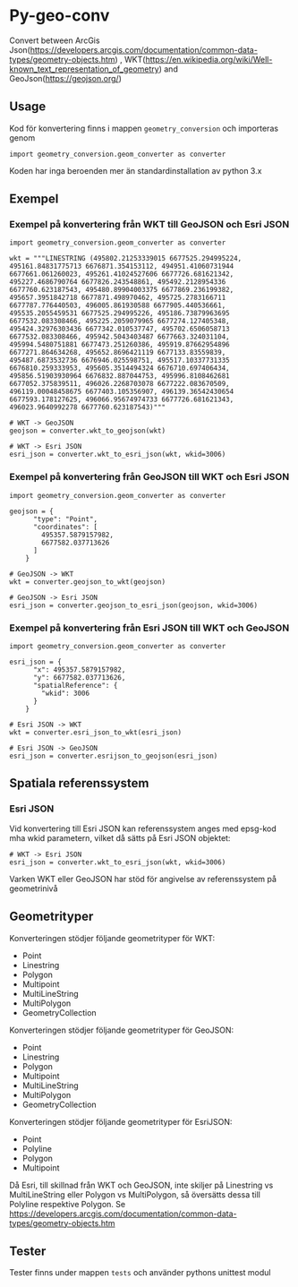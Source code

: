 # Py-geo-conv

Convert between ArcGis Json(https://developers.arcgis.com/documentation/common-data-types/geometry-objects.htm) , WKT(https://en.wikipedia.org/wiki/Well-known_text_representation_of_geometry) and GeoJson(https://geojson.org/)

## Usage
Kod för konvertering finns i mappen `geometry_conversion` och importeras genom
```
import geometry_conversion.geom_converter as converter
```
Koden har inga beroenden mer än standardinstallation av python 3.x


## Exempel



### Exempel på konvertering från WKT till GeoJSON och Esri JSON
```
import geometry_conversion.geom_converter as converter

wkt = """LINESTRING (495802.21253339015 6677525.294995224, 495161.84831775713 6676871.354153112, 494951.41060731944 6677661.061260023, 495261.41024527606 6677726.681621342, 495227.4686790764 6677826.243548861, 495492.2128954336 6677760.623187543, 495480.89904003375 6677869.236199382, 495657.3951842718 6677871.498970462, 495725.2783166711 6677787.776440503, 496005.861930588 6677905.440536661, 495535.2055459531 6677525.294995226, 495186.73879963695 6677532.083308466, 495225.2059079965 6677274.127405348, 495424.32976303436 6677342.010537747, 495702.6506058713 6677532.083308466, 495942.5043403487 6677663.324031104, 495994.5480751881 6677473.251260386, 495919.87662954896 6677271.864634268, 495652.8696421119 6677133.83559839, 495487.6873532736 6676946.025598751, 495517.10337731335 6676810.259333953, 495605.3514494324 6676710.697406434, 495856.51903930964 6676832.887044753, 495996.8108462681 6677052.375839511, 496026.2268703078 6677222.083670509, 496119.00048458675 6677403.105356907, 496139.36542430654 6677593.178127625, 496066.95674974733 6677726.681621343, 496023.9640992278 6677760.623187543)"""

# WKT -> GeoJSON
geojson = converter.wkt_to_geojson(wkt)

# WKT -> Esri JSON
esri_json = converter.wkt_to_esri_json(wkt, wkid=3006)
```

### Exempel på konvertering från GeoJSON till WKT och Esri JSON
```
import geometry_conversion.geom_converter as converter

geojson = {
      "type": "Point",
      "coordinates": [
        495357.5879157982,
        6677582.037713626
      ]
    }

# GeoJSON -> WKT
wkt = converter.geojson_to_wkt(geojson)

# GeoJSON -> Esri JSON
esri_json = converter.geojson_to_esri_json(geojson, wkid=3006)
```

### Exempel på konvertering från Esri JSON till WKT och GeoJSON
```
import geometry_conversion.geom_converter as converter

esri_json = {
      "x": 495357.5879157982,
      "y": 6677582.037713626,
      "spatialReference": {
        "wkid": 3006
      }
    }

# Esri JSON -> WKT
wkt = converter.esri_json_to_wkt(esri_json)

# Esri JSON -> GeoJSON
esri_json = converter.esrijson_to_geojson(esri_json)
```

## Spatiala referenssystem
### Esri JSON
Vid konvertering till Esri JSON kan referenssystem anges med epsg-kod mha wkid parametern, vilket då sätts på Esri JSON objektet:
```
# WKT -> Esri JSON
esri_json = converter.wkt_to_esri_json(wkt, wkid=3006)
```

Varken WKT eller GeoJSON har stöd för angivelse av referenssystem på geometrinivå

## Geometrityper

Konverteringen stödjer följande geometrityper för WKT:
- Point
- Linestring
- Polygon
- Multipoint
- MultiLineString
- MultiPolygon
- GeometryCollection

Konverteringen stödjer följande geometrityper för GeoJSON:
- Point
- Linestring
- Polygon
- Multipoint
- MultiLineString
- MultiPolygon
- GeometryCollection

Konverteringen stödjer följande geometrityper för EsriJSON:
- Point
- Polyline
- Polygon
- Multipoint

Då Esri, till skillnad från WKT och GeoJSON, inte skiljer på Linestring vs MultiLineString eller Polygon vs MultiPolygon, så översätts dessa till Polyline respektive Polygon. Se https://developers.arcgis.com/documentation/common-data-types/geometry-objects.htm


## Tester
Tester finns under mappen `tests` och använder pythons unittest modul

## 
